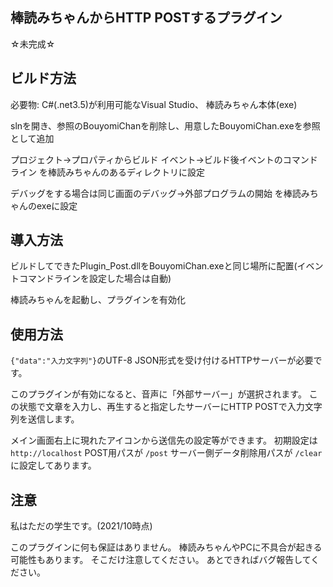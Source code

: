 ﻿棒読みちゃんからHTTP POSTするプラグイン
---------------------------------------

☆未完成☆

ビルド方法
-----------

必要物: C#(.net3.5)が利用可能なVisual Studio、
棒読みちゃん本体(exe)

slnを開き、参照のBouyomiChanを削除し、用意したBouyomiChan.exeを参照として追加

プロジェクト->プロパティからビルド イベント->ビルド後イベントのコマンドライン を棒読みちゃんのあるディレクトリに設定

デバッグをする場合は同じ画面のデバッグ->外部プログラムの開始 を棒読みちゃんのexeに設定


導入方法
--------

ビルドしてできたPlugin_Post.dllをBouyomiChan.exeと同じ場所に配置(イベントコマンドラインを設定した場合は自動)

棒読みちゃんを起動し、プラグインを有効化


使用方法
--------

`{"data":"入力文字列"}`のUTF-8 JSON形式を受け付けるHTTPサーバーが必要です。

このプラグインが有効になると、音声に「外部サーバー」が選択されます。
この状態で文章を入力し、再生すると指定したサーバーにHTTP POSTで入力文字列を送信します。

メイン画面右上に現れたアイコンから送信先の設定等ができます。
初期設定は `http://localhost` POST用パスが `/post` サーバー側データ削除用パスが `/clear` に設定してあります。


注意
----

私はただの学生です。(2021/10時点)

このプラグインに何も保証はありません。
棒読みちゃんやPCに不具合が起きる可能性もあります。
そこだけ注意してください。
あとできればバグ報告してください。